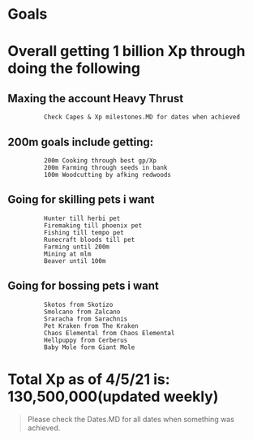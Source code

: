 # Goals
# Overall getting 1 billion Xp through doing the following
## Maxing the account Heavy Thrust
```
          Check Capes & Xp milestones.MD for dates when achieved
```

## 200m goals include getting:
```
          200m Cooking through best gp/Xp
          200m Farming through seeds in bank
          100m Woodcutting by afking redwoods
```
## Going for skilling pets i want
```
          Hunter till herbi pet
          Firemaking till phoenix pet
          Fishing till tempo pet
          Runecraft bloods till pet
          Farming until 200m
          Mining at mlm
          Beaver until 100m

```
## Going for bossing pets i want
```
          Skotos from Skotizo
          Smolcano from Zalcano
          Sraracha from Sarachnis
          Pet Kraken from The Kraken
          Chaos Elemental from Chaos Elemental
          Hellpuppy from Cerberus
          Baby Mole form Giant Mole

```
# Total Xp as of 4/5/21 is: 130,500,000(updated weekly)
> Please check the Dates.MD for all dates when something was achieved.

